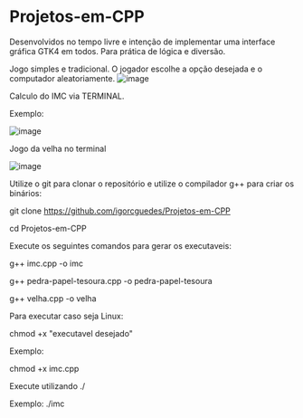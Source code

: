 # Projetos-em-CPP
Desenvolvidos no tempo livre e intenção de implementar uma interface gráfica GTK4 em todos.
Para prática de lógica e diversão.


Jogo simples e tradicional. O jogador escolhe a opção desejada e o computador aleatoriamente.
![image](https://user-images.githubusercontent.com/48987652/160919453-403e1d1c-bcbd-4c59-b786-6ae00427b24a.png)

Calculo do IMC via TERMINAL.

Exemplo:

![image](https://user-images.githubusercontent.com/48987652/160919486-debed3c0-180f-4e04-b916-0a093e299ebc.png)

Jogo da velha no terminal

![image](https://user-images.githubusercontent.com/48987652/160919506-a862ea8f-a834-4366-842a-3c41a84161b2.png)

Utilize o git para clonar o repositório e utilize o compilador g++ para criar os binários:

git clone https://github.com/igorcguedes/Projetos-em-CPP

cd Projetos-em-CPP

Execute os seguintes comandos para gerar os executaveis: 

g++ imc.cpp -o imc

g++ pedra-papel-tesoura.cpp -o pedra-papel-tesoura

g++ velha.cpp -o velha

Para executar caso seja Linux:

chmod +x "executavel desejado" 

Exemplo:

chmod +x imc.cpp

Execute utilizando ./

Exemplo:
./imc

